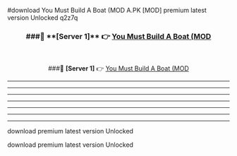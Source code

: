 #download You Must Build A Boat (MOD A.PK [MOD] premium latest version Unlocked q2z7q 



<div align="center">
<h3>###🔹 **[Server 1]** 👉 <a href="https://download1apk.web.app/">You Must Build A Boat (MOD</a></h3><br>


###🔹 **[Server 1]** 👉 <a href="https://download1apk.web.app/">You Must Build A Boat (MOD</a></h3>
</div>



----------------------------------------------------------

----------------------------------------------------------

----------------------------------------------------------

----------------------------------------------------------

----------------------------------------------------------

----------------------------------------------------------

----------------------------------------------------------

download premium latest version Unlocked

download premium latest version Unlocked
